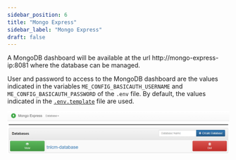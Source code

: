 ```yaml
---
sidebar_position: 6
title: "Mongo Express"
sidebar_label: "Mongo Express"
draft: false
---
```


A MongoDB dashboard will be available at the url http://mongo-express-ip:8081 where the database can be managed.

User and password to access to the MongoDB dashboard are the values indicated in the variables `ME_CONFIG_BASICAUTH_USERNAME` and `ME_CONFIG_BASICAUTH_PASSWORD` of the `.env` file. By default, the values indicated in the [`.env.template`](https://github.com/6G-SANDBOX/TNLCM/blob/main/.env.template) file are used.

![mongoExpress](../../static/img/tnlcm/mongoExpress.png)